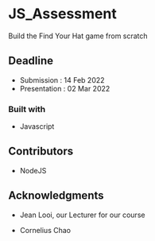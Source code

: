 ﻿# JS_Assessment

Build the Find Your Hat game from scratch




## Deadline

- Submission    : 14 Feb 2022
- Presentation  : 02 Mar 2022


### Built with

- Javascript


## Contributors

- NodeJS

## Acknowledgments

- Jean Looi, our Lecturer for our course

- Cornelius Chao


